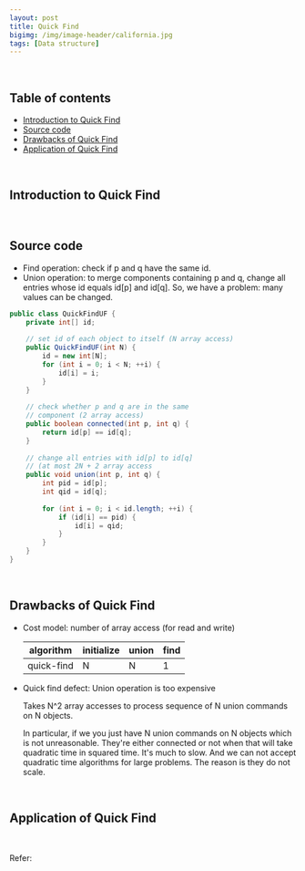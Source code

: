 ```yaml
---
layout: post
title: Quick Find
bigimg: /img/image-header/california.jpg
tags: [Data structure]
---
```



<br>

## Table of contents
- [Introduction to Quick Find](#introduction-to-quick-find)
- [Source code](#source-code)
- [Drawbacks of Quick Find](#drawbacks-of-quick-find)
- [Application of Quick Find](#application-of-quick-find)

<br>

## Introduction to Quick Find





<br>

## Source code
- Find operation: check if p and q have the same id.
- Union operation: to merge components containing p and q, change all entries whose id equals id[p] and id[q]. So, we have a problem: many values can be changed.

```java
public class QuickFindUF {
    private int[] id;
    
    // set id of each object to itself (N array access)
    public QuickFindUF(int N) {
        id = new int[N];
        for (int i = 0; i < N; ++i) {
            id[i] = i;
        }
    }
    
    // check whether p and q are in the same
    // component (2 array access)
    public boolean connected(int p, int q) {
        return id[p] == id[q];
    }
    
    // change all entries with id[p] to id[q]
    // (at most 2N + 2 array access
    public void union(int p, int q) {
        int pid = id[p];
        int qid = id[q];
        
        for (int i = 0; i < id.length; ++i) {
            if (id[i] == pid) {
                id[i] = qid;
            }
        }
    }
}

```


<br>

## Drawbacks of Quick Find
- Cost model: number of array access (for read and write)

    |   algorithm    |  initialize  | union  |  find   |
    | -------------- | ------------ | ------ | ------- |
    | quick-find     | N            | N      | 1       |

- Quick find defect: Union operation is too expensive

    Takes N^2 array accesses to process sequence of N union commands on N objects.

    In particular, if we you just have N union commands on N objects which is not unreasonable. They're either connected or not when that will take quadratic time in squared time. It's much to slow. And we can not accept quadratic time algorithms for large problems. The reason is they do not scale.

<br>

## Application of Quick Find




<br>

Refer:

